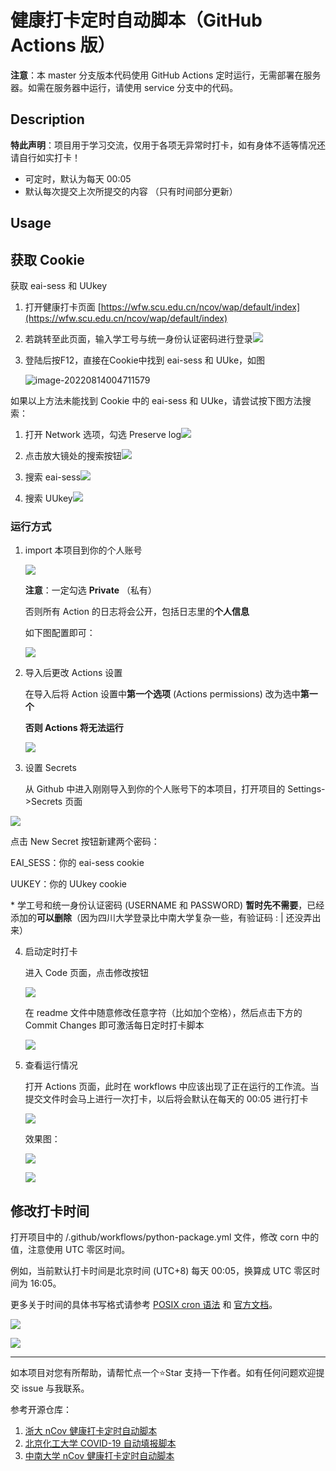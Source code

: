 # 健康打卡定时自动脚本（GitHub Actions  版）

**注意**：本 master 分支版本代码使用 GitHub Actions 定时运行，无需部署在服务器。如需在服务器中运行，请使用 service 分支中的代码。

## Description

**特此声明**：项目用于学习交流，仅用于各项无异常时打卡，如有身体不适等情况还请自行如实打卡！

* 可定时，默认为每天 00:05
* 默认每次提交上次所提交的内容 （只有时间部分更新）

##  Usage

## 获取 Cookie

获取 eai-sess 和 UUkey

1. 打开健康打卡页面 [https://wfw.scu.edu.cn/ncov/wap/default/index](https://wfw.scu.edu.cn/ncov/wap/default/index)

2. 若跳转至此页面，输入学工号与统一身份认证密码进行登录![](https://s2.loli.net/2022/08/13/oGUukrQn4F1iJyP.jpg)

3. 登陆后按F12，直接在Cookie中找到 eai-sess 和 UUke，如图

   ![image-20220814004711579](http://c7f49cfdf594b0ba.oss-cn-hangzhou.aliyuncs.com/img/typora/image-20220814004711579.png)

如果以上方法未能找到 Cookie 中的 eai-sess 和 UUke，请尝试按下图方法搜索：

1. 打开 Network 选项，勾选 Preserve log![](https://s2.loli.net/2022/08/13/KWG1ux2m7DI5Hi8.png)

2. 点击放大镜处的搜索按钮![](https://s2.loli.net/2022/08/13/ZPXw5W8AjQn6Jh7.png)

3. 搜索 eai-sess![](https://s2.loli.net/2022/08/13/uMAm2G8Lx5gS7Js.jpg)

4. 搜索 UUkey![](https://s2.loli.net/2022/08/13/th56UXkpxwKZ2PD.jpg)

### 运行方式

1. import 本项目到你的个人账号

    ![](https://s2.loli.net/2022/08/13/cg2Rpn7OqKavzmM.png)

    **注意**：一定勾选 **Private** （私有）

    否则所有 Action 的日志将会公开，包括日志里的**个人信息**

    如下图配置即可：

    ![](https://s2.loli.net/2022/08/13/jAmQkhe9ta7s5vP.jpg)

2. 导入后更改 Actions 设置

    在导入后将 Action 设置中**第一个选项** (Actions permissions) 改为选中**第一个**

    **否则 Actions 将无法运行**

    ![](https://s2.loli.net/2022/08/13/IzprhGtUfyAQdHV.jpg)

3. 设置 Secrets

     从 Github 中进入刚刚导入到你的个人账号下的本项目，打开项目的 Settings->Secrets 页面

![](https://s2.loli.net/2022/08/13/xbuE7Flyn3st1k9.png)

点击 New Secret 按钮新建两个密码：

 EAI_SESS：你的 eai-sess cookie

 UUKEY：你的 UUkey cookie

\* 学工号和统一身份认证密码 (USERNAME 和 PASSWORD) **暂时先不需要**，已经添加的**可以删除**（因为四川大学登录比中南大学复杂一些，有验证码 : | 还没弄出来）

4. 启动定时打卡

    进入 Code 页面，点击修改按钮

    ![](https://s2.loli.net/2022/08/13/jaO4nR5xJ1NtDWY.png)

    在 readme 文件中随意修改任意字符（比如加个空格），然后点击下方的 Commit Changes 即可激活每日定时打卡脚本

    ![](https://s2.loli.net/2022/08/13/z13PKxGfkaQroVd.png)

5. 查看运行情况

    打开 Actions 页面，此时在 workflows 中应该出现了正在运行的工作流。当提交文件时会马上进行一次打卡，以后将会默认在每天的 00:05 进行打卡

    ![](https://s2.loli.net/2022/08/13/7pHABnJcv8Cdhji.png)

    效果图：

    ![](https://s2.loli.net/2022/08/13/LMmujI9Wthx6lcS.png)

    ![](https://s2.loli.net/2022/08/13/3CqFYj1Un28GgQw.png)
## 修改打卡时间

打开项目中的 /.github/workflows/python-package.yml 文件，修改 corn 中的值，注意使用 UTC 零区时间。

例如，当前默认打卡时间是北京时间 (UTC+8) 每天 00:05，换算成 UTC 零区时间为 16:05。

更多关于时间的具体书写格式请参考 [POSIX cron 语法](https://crontab.guru/) 和 [官方文档](https://docs.github.com/cn/actions/reference/events-that-trigger-workflows#)。

![](https://s2.loli.net/2022/08/13/8TqZ52M4haBjtbP.png)

![](https://s2.loli.net/2022/08/13/nChqYb4vEFesruK.png)

---

如本项目对您有所帮助，请帮忙点一个⭐Star 支持一下作者。如有任何问题欢迎提交 issue 与我联系。

参考开源仓库：

1. [浙大 nCov 健康打卡定时自动脚本](https://github.com/Tishacy/ZJU-nCov-Hitcarder)
2. [北京化工大学 COVID-19 自动填报脚本](https://github.com/W0n9/BUCT_nCoV_Report)
3. [中南大学 nCov 健康打卡定时自动脚本](https://github.com/lxy764139720/Auto_Attendance)
